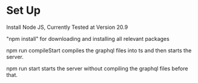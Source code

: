 # Set Up

Install Node JS, Currently Tested at Version 20.9

"npm install" for downloading and installing all relevant packages

npm run compileStart compiles the graphql files into ts and then starts the server.

npm run start starts the server without compiling the graphql files before that.
